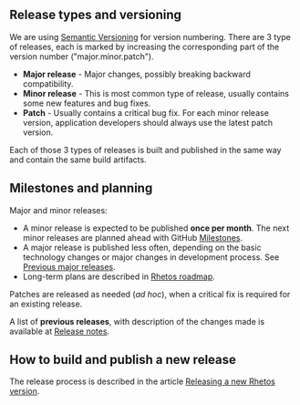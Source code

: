 ## Release types and versioning

We are using [Semantic Versioning](https://semver.org/) for version numbering. There are 3 type of releases, each is marked by increasing the corresponding part of the version number ("major.minor.patch").

* **Major release** - Major changes, possibly breaking backward compatibility.
* **Minor release** - This is most common type of release, usually contains some new features and bug fixes.
* **Patch** - Usually contains a critical bug fix. For each minor release version, application developers should always use the latest patch version.

Each of those 3 types of releases is built and published in the same way and contain the same build artifacts.

## Milestones and planning

Major and minor releases:

* A minor release is expected to be published **once per month**.
  The next minor releases are planned ahead with GitHub [Milestones](https://github.com/Rhetos/Rhetos/milestones?direction=asc&sort=title&state=open).
* A major release is published less often, depending on the basic technology changes or major changes in development process. See [Previous major releases](Previous-releases).
* Long-term plans are described in [Rhetos roadmap](Rhetos-platform-roadmap).

Patches are released as needed (*ad hoc*), when a critical fix is required for an existing release.

A list of **previous releases**, with description of the changes made is available at  [Release notes](https://github.com/Rhetos/Rhetos/blob/master/ChangeLog.md).

## How to build and publish a new release

The release process is described in the article [Releasing a new Rhetos version](Releasing-a-new-Rhetos-version).
